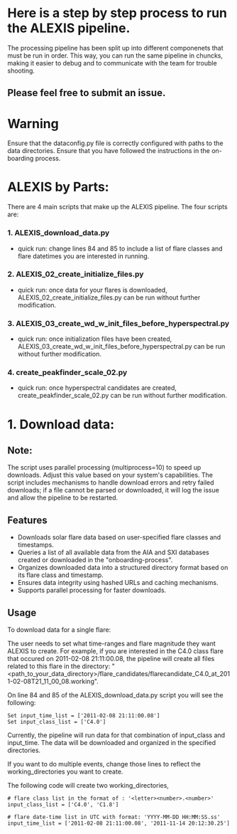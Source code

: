 # Here is a step by step process to run the ALEXIS pipeline. 
The processing pipeline has been split up into different componenets that must be run in order. 
This way, you can run the same pipeline in chuncks, making it easier to debug and to communicate with the team for trouble shooting. 
## Please feel free to submit an issue. 
# Warning
Ensure that the dataconfig.py file is correctly configured with paths to the data directories.
Ensure that you have followed the instructions in the on-boarding process. 


# ALEXIS by Parts:
There are 4 main scripts that make up the ALEXIS pipeline. The four scripts are:
### 1. ALEXIS_download_data.py
- quick run: change lines 84 and 85 to include a list of flare classes and flare datetimes you are interested in running. 
### 2. ALEXIS_02_create_initialize_files.py
- quick run: once data for your flares is downloaded, ALEXIS_02_create_initialize_files.py can be run without further modification. 
### 3. ALEXIS_03_create_wd_w_init_files_before_hyperspectral.py
- quick run: once initialization files have been created, ALEXIS_03_create_wd_w_init_files_before_hyperspectral.py can be run without further modification. 
### 4. create_peakfinder_scale_02.py
- quick run: once hyperspectral candidates are created, create_peakfinder_scale_02.py can be run without further modification.



# 1. Download data:
## Note:
The script uses parallel processing (multiprocess=10) to speed up downloads. Adjust this value based on your system's capabilities. 
The script includes mechanisms to handle download errors and retry failed downloads; if a file cannot be parsed or downloaded, it will log the issue and allow the pipeline to be restarted.

## Features
- Downloads solar flare data based on user-specified flare classes and timestamps. 
- Queries a list of all available data from the AIA and SXI databases created or downloaded in the "onboarding-process".
- Organizes downloaded data into a structured directory format based on its flare class and timestamp.
- Ensures data integrity using hashed URLs and caching mechanisms.
- Supports parallel processing for faster downloads.

## Usage
To download data for a single flare:

The user needs to set what time-ranges and flare magnitude they want ALEXIS to create. 
For example, if you are interested in the C4.0 class flare that occured on 2011-02-08 21:11:00.08, the pipeline will create all files related to this flare in the directory: "<path_to_your_data_directory>/flare_candidates/flarecandidate_C4.0_at_2011-02-08T21_11_00_08.working".

On line 84 and 85 of the ALEXIS_download_data.py script you will see the following:

``` 
Set input_time_list = ['2011-02-08 21:11:00.08']
Set input_class_list = ['C4.0']
```

Currently, the pipeline will run data for that combination of input_class and input_time. The data will be downloaded and organized in the specified directories.

If you want to do multiple events, change those lines to reflect the working_directories you want to create. 



The following code will create two working_directories, 

```
# flare class list in the format of : '<letter><number>.<number>'
input_class_list = ['C4.0', 'C1.8']

# flare date-time list in UTC with format: 'YYYY-MM-DD HH:MM:SS.ss'
input_time_list = ['2011-02-08 21:11:00.08', '2011-11-14 20:12:30.25']

```





